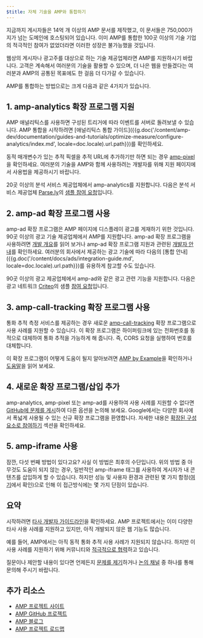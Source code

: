 ```yaml
---
$title: 자체 기술을 AMP와 통합하기
---
```


지금까지 게시자들은 14억 개 이상의 AMP 문서를 제작했고, 이 문서들은 750,000가지가 넘는 도메인에 호스팅되어 있습니다. 이미 AMP를 통합한 100곳 이상의 기술 기업의 적극적인 참여가 없었더라면 이러한 성장은 불가능했을 것입니다.

웹상의 게시자나 광고주를 대상으로 하는 기술 제공업체라면 AMP를 지원하시기 바랍니다. 고객은 계속해서 여러분의 기술을 활용할 수 있으며, 더 나은 웹을 만들겠다는 여러분과 AMP의 공통된 목표에도 한 걸음 더 다가갈 수 있습니다.

AMP를 통합하는 방법으로는 크게 다음과 같은 4가지가 있습니다.


## 1. amp-analytics 확장 프로그램 지원
AMP 애널리틱스를 사용하면 구성된 트리거에 따라 이벤트를 서버로 돌려보낼 수 있습니다. AMP 통합을 시작하려면 [애널리틱스 통합 가이드]({{g.doc('/content/amp-dev/documentation/guides-and-tutorials/optimize-measure/configure-analytics/index.md', locale=doc.locale).url.path}})를 확인하세요.

동적 매개변수가 있는 추적 픽셀을 추적 URL에 추가하기만 하면 되는 경우 [amp-pixel](/ko/docs/reference/components/amp-pixel.html)을 확인하세요. 여러분의 기술을 AMP와 함께 사용하려는 개발자를 위해 지원 페이지에서 사용법을 제공하시기 바랍니다.

20곳 이상의 분석 서비스 제공업체에서 amp-analytics를 지원합니다. 다음은 분석 서비스 제공업체 [Parse.ly](https://www.parsely.com/help/integration/google-amp/)의 [샘플 참여 요청](https://github.com/ampproject/amphtml/pull/1595)입니다.


## 2. amp-ad 확장 프로그램 사용

amp-ad 확장 프로그램은 AMP 페이지에 디스플레이 광고를 게재하기 위한 것입니다. 90곳 이상의 광고 기술 제공업체에서 AMP를 지원합니다.  amp-ad 확장 프로그램을 사용하려면 [개발 개요](https://github.com/ampproject/amphtml/tree/master/ads#overview)를 읽어 보거나 amp-ad 확장 프로그램 지원과 관련된 [개발자 안내](https://github.com/ampproject/amphtml/tree/master/ads#developer-guidelines-for-a-pull-request)를 확인하세요. 여러분의 회사에서 제공하는 광고 기술에 따라 다음의 [통합 안내]({{g.doc('/content/docs/ads/integration-guide.md', locale=doc.locale).url.path}})를 유용하게 참고할 수도 있습니다.

90곳 이상의 광고 제공업체에서 amp-ad와 같은 광고 관련 기능을 지원합니다. 다음은 광고 네트워크 [Criteo](https://github.com/ampproject/amphtml/blob/master/ads/criteo.md)의 샘플 [참여 요청](https://github.com/ampproject/amphtml/pull/2299)입니다.

## 3. amp-call-tracking 확장 프로그램 사용

통화 추적 측정 서비스를 제공하는 경우 새로운 [amp-call-tracking](https://github.com/ampproject/amphtml/blob/master/extensions/amp-call-tracking/amp-call-tracking.md) 확장 프로그램으로 사용 사례를 지원할 수 있습니다. 이 확장 프로그램은 하이퍼링크에 있는 전화번호를 동적으로 대체하여 통화 추적을 가능하게 해 줍니다. 즉, CORS 요청을 실행하여 번호를 대체합니다.

이 확장 프로그램이 어떻게 도움이 될지 알아보려면 [AMP by Example](https://ampbyexample.com/components/amp-call-tracking/)을 확인하거나 [도움말](/ko/docs/reference/components/amp-call-tracking.html)을 읽어 보세요.

## 4. 새로운 확장 프로그램/삽입 추가

amp-analytics, amp-pixel 또는 amp-ad를 사용하여 사용 사례를 지원할 수 없다면 [GitHub에 문제를 게시](https://github.com/ampproject/amphtml/issues/new)하여 다른 옵션을 논의해 보세요. Google에서는 다양한 회사에서 폭넓게 사용될 수 있는 신규 확장 프로그램을 환영합니다. 자세한 내용은 [확장된 구성요소로 참여하기](https://github.com/ampproject/amphtml/blob/master/CONTRIBUTING.md#contributing-extended-components) 섹션을 확인하세요.

## 5. amp-iframe 사용

잠깐, 다섯 번째 방법이 있다고요? 사실 이 방법은 최후의 수단입니다. 위의 방법 중 아무것도 도움이 되지 않는 경우, 일반적인 amp-iframe 태그를 사용하여 게시자가 내 콘텐츠를 삽입하게 할 수 있습니다. 하지만 성능 및 사용자 환경과 관련된 몇 가지 함정([여기](/ko/docs/reference/components/amp-iframe.html#guideline:-prefer-specific-amp-components-to-amp-iframe)에서 확인)으로 인해 이 접근방식에는 몇 가지 단점이 있습니다.

## 요약

시작하려면 [타사 개발자 가이드라인](https://github.com/ampproject/amphtml/blob/master/3p/README.md)을 확인하세요. AMP 프로젝트에서는 이미 다양한 타사 사용 사례를 지원하고 있지만, 아직 개발되지 않은 웹 기능도 많습니다.

예를 들어, AMP에서는 아직 동적 통화 추적 사용 사례가 지원되지 않습니다. 하지만 이 사용 사례를 지원하기 위해 커뮤니티와 [적극적으로 협력](https://github.com/ampproject/amphtml/issues/5276)하고 있습니다.

질문이나 제안할 내용이 있다면 언제든지 [문제를 제기](https://github.com/ampproject/amphtml/blob/master/CONTRIBUTING.md#filing-issues)하거나 [논의 채널](https://github.com/ampproject/amphtml/blob/master/CONTRIBUTING.md#discussion-channels) 중 하나를 통해 문의해 주시기 바랍니다.

## 추가 리소스

- [AMP 프로젝트 사이트](https://www.ampproject.org/ko/)
- [AMP GitHub 프로젝트](https://github.com/ampproject/amphtml)
- [AMP 블로그](https://amphtml.wordpress.com/)
- [AMP 프로젝트 로드맵](/roadmap/)
 
 
